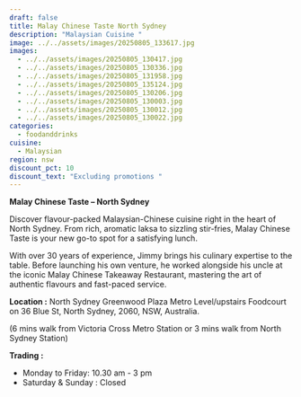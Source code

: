 ```yaml
---
draft: false
title: Malay Chinese Taste North Sydney
description: "Malaysian Cuisine "
image: ../../assets/images/20250805_133617.jpg
images:
  - ../../assets/images/20250805_130417.jpg
  - ../../assets/images/20250805_130336.jpg
  - ../../assets/images/20250805_131958.jpg
  - ../../assets/images/20250805_135124.jpg
  - ../../assets/images/20250805_130206.jpg
  - ../../assets/images/20250805_130003.jpg
  - ../../assets/images/20250805_130012.jpg
  - ../../assets/images/20250805_130022.jpg
categories:
  - foodanddrinks
cuisine:
  - Malaysian
region: nsw
discount_pct: 10
discount_text: "Excluding promotions "
---
```

**Malay Chinese Taste – North Sydney**

Discover flavour-packed Malaysian-Chinese cuisine right in the heart of North Sydney. From rich, aromatic laksa to sizzling stir-fries, Malay Chinese Taste is your new go-to spot for a satisfying lunch.

With over 30 years of experience, Jimmy brings his culinary expertise to the table. Before launching his own venture, he worked alongside his uncle at the iconic Malay Chinese Takeaway Restaurant, mastering the art of authentic flavours and fast-paced service.

**Location :** North Sydney Greenwood Plaza Metro Level/upstairs Foodcourt on 36 Blue St, North Sydney, 2060, NSW, Australia. 

(6 mins walk from Victoria Cross Metro Station or 3 mins walk from North Sydney Station)

**Trading :** 

* Monday to Friday: 10.30 am - 3 pm
* Saturday & Sunday : Closed
